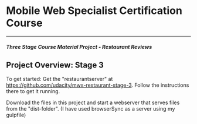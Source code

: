 
# Mobile Web Specialist Certification Course
---
#### _Three Stage Course Material Project - Restaurant Reviews_

## Project Overview: Stage 3
To get started:
Get the "restaurantserver" at https://github.com/udacity/mws-restaurant-stage-3.
Follow the instructions there to get it running.

Download the files in this project and start a webserver that serves files from the "dist-folder".
(I have used browserSync as a server using my gulpfile)
